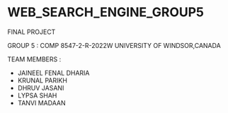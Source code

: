 # WEB_SEARCH_ENGINE_GROUP5
FINAL PROJECT

GROUP 5 : COMP 8547-2-R-2022W
UNIVERSITY OF WINDSOR,CANADA

TEAM MEMBERS : 
- JAINEEL FENAL DHARIA
- KRUNAL PARIKH
- DHRUV JASANI
- LYPSA SHAH
- TANVI MADAAN
